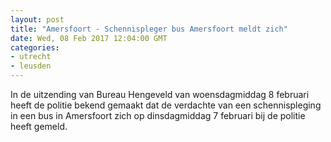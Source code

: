 ```yaml
---
layout: post
title: "Amersfoort - Schennispleger bus Amersfoort meldt zich"
date: Wed, 08 Feb 2017 12:04:00 GMT
categories: 
- utrecht 
- leusden 
---
```


In de uitzending van Bureau Hengeveld van woensdagmiddag 8 februari heeft de politie bekend gemaakt dat de verdachte van een schennispleging in een bus in Amersfoort zich op dinsdagmiddag 7 februari bij de politie heeft gemeld.
